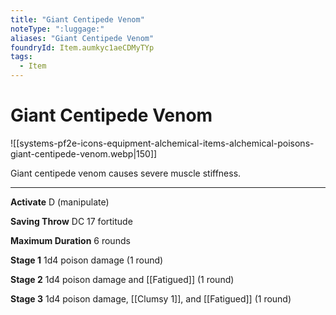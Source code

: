 ```yaml
---
title: "Giant Centipede Venom"
noteType: ":luggage:"
aliases: "Giant Centipede Venom"
foundryId: Item.aumkyc1aeCDMyTYp
tags:
  - Item
---
```


# Giant Centipede Venom
![[systems-pf2e-icons-equipment-alchemical-items-alchemical-poisons-giant-centipede-venom.webp|150]]

Giant centipede venom causes severe muscle stiffness.

* * *

**Activate** D (manipulate)

**Saving Throw** DC 17 fortitude

**Maximum Duration** 6 rounds

**Stage 1** 1d4 poison damage (1 round)

**Stage 2** 1d4 poison damage and [[Fatigued]] (1 round)

**Stage 3** 1d4 poison damage, [[Clumsy 1]], and [[Fatigued]] (1 round)
